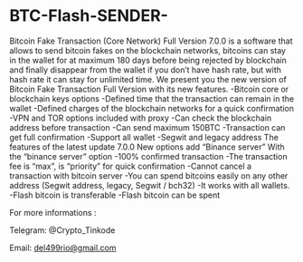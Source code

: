 # BTC-Flash-SENDER-
Bitcoin Fake Transaction (Core Network) Full Version 7.0.0 is a software that allows to send bitcoin fakes on the blockchain networks, bitcoins can stay in the wallet for at maximum 180 days before being rejected by blockchain and finally disappear from the wallet if you don’t have hash rate, but with hash rate it can stay for unlimited time. We present you the new version of Bitcoin Fake Transaction Full Version with its new features. -Bitcoin core or blockchain keys options -Defined time that the transaction can remain in the wallet -Defined charges of the blockchain networks for a quick confirmation -VPN and TOR options included with proxy -Can check the blockchain address before transaction -Can send maximum 150BTC -Transaction can get full confirmation -Support all wallet -Segwit and legacy address The features of the latest update 7.0.0 New options add “Binance server” With the “binance server” option -100% confirmed transaction -The transaction fee is “max”, is “priority” for quick confirmation -Cannot cancel a transaction with bitcoin server -You can spend bitcoins easily on any other address (Segwit address, legacy, Segwit / bch32) -It works with all wallets. -Flash bitcoin is transferable -Flash bitcoin can be spent  

For more informations :

Telegram: @Crypto_Tinkode  

Email: del499rio@gmail.com
